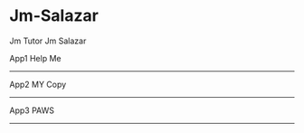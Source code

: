 # Jm-Salazar
Jm Tutor
Jm Salazar

App1 Help Me
____________
App2 MY Copy
____________
App3 PAWS
____________